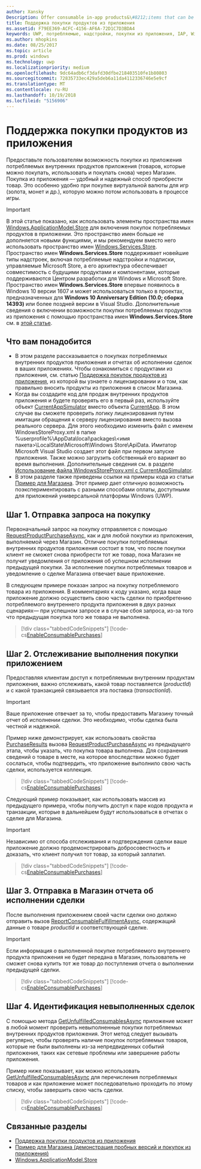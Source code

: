 ```yaml
---
author: Xansky
Description: Offer consumable in-app products&\#8212;items that can be purchased, used, and purchased again&\#8212;through the Store commerce platform to provide your customers with a purchase experience that is both robust and reliable.
title: Поддержка покупки продуктов из приложения
ms.assetid: F79EE369-ACFC-4156-AF6A-72D1C7D3BDA4
keywords: UWP, потребляемые, надстройки, покупки из приложения, IAP, Windows.ApplicationModel.Store
ms.author: mhopkins
ms.date: 08/25/2017
ms.topic: article
ms.prod: windows
ms.technology: uwp
ms.localizationpriority: medium
ms.openlocfilehash: 9dc64adb6cf3dafd30dfbe218403510fe1b80803
ms.sourcegitcommit: 72835733ec429a5deb6a11da4112336746e5e9cf
ms.translationtype: MT
ms.contentlocale: ru-RU
ms.lasthandoff: 10/19/2018
ms.locfileid: "5156906"
---
```

# <a name="enable-consumable-in-app-product-purchases"></a>Поддержка покупки продуктов из приложения

Предоставьте пользователям возможность покупки из приложения потребляемых внутренних продуктов приложения (товаров, которые можно покупать, использовать и покупать снова) через Магазин. Покупка из приложения — удобный и надежный способ приобрести товар. Это особенно удобно при покупке виртуальной валюты для игр (золота, монет и др.), которую можно потом использовать в процессе игры.

> [!IMPORTANT]
> В этой статье показано, как использовать элементы пространства имен [Windows.ApplicationModel.Store](https://msdn.microsoft.com/library/windows/apps/windows.applicationmodel.store.aspx) для включения покупок потребляемых продуктов в приложении. Это пространство имен больше не дополняется новыми функциями, и мы рекомендуем вместо него использовать пространство имен [Windows.Services.Store](https://msdn.microsoft.com/library/windows/apps/windows.services.store.aspx). Пространство имен **Windows.Services.Store** поддерживает новейшие типы надстроек, включая потребляемые надстройки и подписки, управляемые Microsoft Store, а его архитектура обеспечивает совместимость с будущими продуктами и компонентами, которые поддерживаются Центром разработки для Windows и Microsoft Store. Пространство имен **Windows.Services.Store** впервые появилось в Windows 10 версии 1607 и может использоваться только в проектах, предназначенных для **Windows 10 Anniversary Edition (10.0; сборка 14393)** или более поздней версии в Visual Studio. Дополнительные сведения о включении возможности покупки потребляемых продуктов из приложения с помощью пространства имен **Windows.Services.Store** см. в [этой статье](enable-consumable-add-on-purchases.md).

## <a name="prerequisites"></a>Что вам понадобится

-   В этом разделе рассказывается о покупках потребляемых внутренних продуктов приложения и отчетах об исполнении сделок в ваших приложениях. Чтобы ознакомиться с продуктами из приложения, см. статью [Поддержка покупок продуктов из приложения](enable-in-app-product-purchases.md), из которой вы узнаете о лицензировании и о том, как правильно вносить продукты из приложения в список Магазина.
-   Когда вы создадите код для продаж внутренних продуктов приложения и будете проверять его в первый раз, используйте объект [CurrentAppSimulator](https://docs.microsoft.com/uwp/api/Windows.ApplicationModel.Store.CurrentAppSimulator) вместо объекта [CurrentApp](https://docs.microsoft.com/uwp/api/Windows.ApplicationModel.Store.CurrentApp). В этом случае вы сможете проверить логику лицензирования путем имитации обращения к серверу лицензирования вместо вызова реального сервера. Для этого необходимо изменить файл с именем WindowsStoreProxy.xml в папке %userprofile%\\AppData\\local\\packages\\&lt;имя пакета&gt;\\LocalState\\Microsoft\\Windows Store\\ApiData. Имитатор Microsoft Visual Studio создает этот файл при первом запуске приложения. Также можно загрузить собственный его вариант во время выполнения. Дополнительные сведения см. в разделе [Использование файла WindowsStoreProxy.xml с CurrentAppSimulator](in-app-purchases-and-trials-using-the-windows-applicationmodel-store-namespace.md#proxy).
-   В этом разделе также приведены ссылки на примеры кода из статьи [Пример для Магазина](https://github.com/Microsoft/Windows-universal-samples/tree/win10-1507/Samples/Store). Этот пример дает отличную возможность поэкспериментировать с разными способами оплаты, доступными для приложений универсальной платформы Windows (UWP).

## <a name="step-1-making-the-purchase-request"></a>Шаг 1. Отправка запроса на покупку

Первоначальный запрос на покупку отправляется с помощью [RequestProductPurchaseAsync](https://docs.microsoft.com/uwp/api/windows.applicationmodel.store.currentapp.requestproductpurchaseasync), как и для любой покупки из приложения, выполняемой через Магазин. Отличие покупки потребляемых внутренних продуктов приложения состоит в том, что после покупки клиент не сможет снова приобрести тот же товар, пока Магазин не получит уведомления от приложения об успешном исполнении предыдущей покупки. За исполнение покупки потребляемых товаров и уведомление о сделке Магазина отвечает ваше приложение.

В следующем примере показан запрос на покупку потребляемого товара из приложения. В комментариях к коду указано, когда ваше приложение должно осуществить свою часть сделки по приобретению потребляемого внутреннего продукта приложения в двух разных сценариях— при успешном запросе и в случае сбоя запроса, из-за того что предыдущая покупка того же товара не выполнена.

> [!div class="tabbedCodeSnippets"]
[!code-cs[EnableConsumablePurchases](./code/InAppPurchasesAndLicenses/cs/EnableConsumablePurchases.cs#MakePurchaseRequest)]

## <a name="step-2-tracking-local-fulfillment-of-the-consumable"></a>Шаг 2. Отслеживание выполнения покупки приложением

Предоставляя клиентам доступ к потребляемым внутренним продуктам приложения, важно отслеживать, какой товар поставляется (*productId*) и с какой транзакцией связывается эта поставка (*transactionId*).

> [!IMPORTANT]
> Ваше приложение отвечает за то, чтобы предоставить Магазину точный отчет об исполнении сделки. Это необходимо, чтобы сделка была честной и надежной.

Пример ниже демонстрирует, как использовать свойства [PurchaseResults](https://msdn.microsoft.com/library/windows/apps/dn263392) вызова [RequestProductPurchaseAsync](https://docs.microsoft.com/uwp/api/windows.applicationmodel.store.currentapp.requestproductpurchaseasync) из предыдущего этапа, чтобы указать, что покупка товара выполнена. Для сохранения сведений о товаре в месте, на которое впоследствии можно будет сослаться, чтобы подтвердить, что приложение выполнило свою часть сделки, используется коллекция.

> [!div class="tabbedCodeSnippets"]
[!code-cs[EnableConsumablePurchases](./code/InAppPurchasesAndLicenses/cs/EnableConsumablePurchases.cs#GrantFeatureLocally)]

Следующий пример показывает, как использовать массив из предыдущего примера, чтобы получить доступ к паре кодов продукта и транзакции, которые в дальнейшем будут использоваться в отчетах о сделке для Магазина.

> [!IMPORTANT]
> Независимо от способа отслеживания и подтверждения сделки ваше приложение должно продемонстрировать добросовестность и доказать, что клиент получил тот товар, за который заплатил.

> [!div class="tabbedCodeSnippets"]
[!code-cs[EnableConsumablePurchases](./code/InAppPurchasesAndLicenses/cs/EnableConsumablePurchases.cs#IsLocallyFulfilled)]

## <a name="step-3-reporting-product-fulfillment-to-the-store"></a>Шаг 3. Отправка в Магазин отчета об исполнении сделки

После выполнения приложением своей части сделки оно должно отправить вызов [ReportConsumableFulfillmentAsync](https://docs.microsoft.com/uwp/api/windows.applicationmodel.store.currentapp.reportconsumablefulfillmentasync), содержащий данные о товаре *productId* и соответствующей сделке.

> [!IMPORTANT]
> Если информация о выполненной покупке потребляемого внутреннего продукта приложения не будет передана в Магазин, пользователь не сможет снова купить тот же товар до поступления отчета о выполнении предыдущей сделки.

> [!div class="tabbedCodeSnippets"]
[!code-cs[EnableConsumablePurchases](./code/InAppPurchasesAndLicenses/cs/EnableConsumablePurchases.cs#ReportFulfillment)]

## <a name="step-4-identifying-unfulfilled-purchases"></a>Шаг 4. Идентификация невыполненных сделок

С помощью метода [GetUnfulfilledConsumablesAsync](https://docs.microsoft.com/uwp/api/windows.applicationmodel.store.currentapp.getunfulfilledconsumablesasync) приложение может в любой момент проверить невыполненные покупки потребляемых внутренних продуктов приложения. Этот метод следует вызывать регулярно, чтобы проверять наличие покупок потребляемых товаров, которые не были выполнены из-за непредвиденных событий приложения, таких как сетевые проблемы или завершение работы приложения.

Пример ниже показывает, как можно использовать [GetUnfulfilledConsumablesAsync](https://docs.microsoft.com/uwp/api/windows.applicationmodel.store.currentapp.getunfulfilledconsumablesasync) для перечисления потребляемых товаров и как приложение может последовательно проходить по этому списку, чтобы завершить свою часть сделки.

> [!div class="tabbedCodeSnippets"]
[!code-cs[EnableConsumablePurchases](./code/InAppPurchasesAndLicenses/cs/EnableConsumablePurchases.cs#GetUnfulfilledConsumables)]

## <a name="related-topics"></a>Связанные разделы

* [Поддержка покупки продуктов из приложения](enable-in-app-product-purchases.md)
* [Пример для Магазина (демонстрация пробных версий и покупок из приложения)](https://github.com/Microsoft/Windows-universal-samples/tree/win10-1507/Samples/Store)
* [Windows.ApplicationModel.Store](https://msdn.microsoft.com/library/windows/apps/br225197)
 

 
